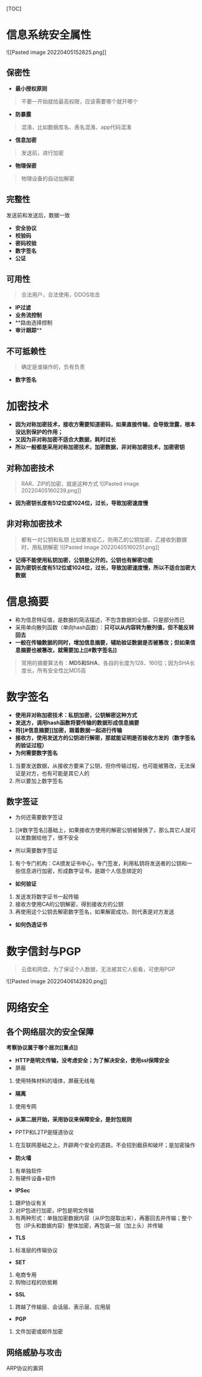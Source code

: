 [TOC]

# 信息系统安全属性
![[Pasted image 20220405152825.png]]

## 保密性
* **最小授权原则**
> 不要一开始就给最高权限，应该需要哪个就开哪个

* **防暴露**
> 混淆，比如数据库名、表名混淆、app代码混淆

* **信息加密**
> 发送前，进行加密

* **物理保密**
> 物理设备的自动加解密

## 完整性
发送前和发送后，数据一致
* **安全协议**
* **校验码**
* **密码校验**
* **数字签名**
* **公证**

## 可用性
> 合法用户，合法使用，DDOS攻击

* **IP过滤**
* **业务流控制**
* **路由选择控制
* **审计跟踪****

## 不可抵赖性
> 确定是谁操作的，负有负责
* **数字签名**

# 加密技术
* **因为对称加密技术，接收方需要知道密码，如果直接传输，会导致泄露，根本没达到保护的作用；**
* **又因为非对称加密不适合大数据，耗时过长**
* **所以一般都是采用对称加密技术，加密数据，非对称加密技术，加密密钥**
## 对称加密技术
> RAR、ZIP的加密，就是这种方式
![[Pasted image 20220405160239.png]]
* **因为密钥长度有512位或1024位，过长，导致加密速度慢**

## 非对称加密技术
> 都有一对公钥和私钥
> 比如要发给乙，则用乙的公钥加密，乙接收到数据时，用私钥解密
![[Pasted image 20220405160251.png]]
* **记得不能使用私钥加密，公钥是公开的，公钥也有解密功能**
* **因为密钥长度有512位或1024位，过长，导致加密速度慢，所以不适合加密大数据**

# 信息摘要
* 称为信息特征值，是数据的简洁描述，不包含数据的全部，只是部分而已
* 采用单向散列函数（单向hash函数）：**只可以从内容转为散列值，但不能反转回去**
* **一般在传输数据的同时，增加信息摘要，辅助验证数据是否被篡改；但如果信息摘要也被篡改，就需要加上[[#数字签名]]**

> 常用的摘要算法有：**MD5和SHA**，各自的长度为128、160位；因为SHA长度长，所有安全性比MD5高

# 数字签名
* **使用非对称加密技术：私钥加密，公钥解密这种方式**
* **发送方，调用hash函数将要传输的数据形成信息摘要**
* **将[[#信息摘要]]加密，跟着数据一起进行传输**
* **接收方，使用发送方的公钥进行解密，那就能证明是否接收方发的（数字签名的验证过程）**
* **为何需要数字签名**
1. 当要发送数据，从接收方要来了公钥，但你传输过程，也可能被篡改，无法保证是对方，也有可能是其它人的
2. 所以要加上数字签名

## 数字签证
* 为何还需要数字签证
1. [[#数字签名]]基础上，如果接收方使用的解密公钥被替换了，那么其它人就可以发数据给他了，很不安全

* 所以需要数字签证
1. 有个专门机构：CA颁发证书中心，专门签发，利用私钥将发送者的公钥和一些信息进行加密，形成数字证书，是跟个人信息绑定的

* **如何验证**
1. 发送发将数字证书一起传输
2. 接收方使用CA的公钥解密，得到接收方的公钥
3. 再使用这个公钥去解密数字签名，如果解密成功，则代表是对方发送

* **如何伪造证书**
                                                   

# 数字信封与PGP
> 云盘和网盘，为了保证个人数据，无法被其它人偷看，可使用PGP

![[Pasted image 20220406142820.png]]

# 网络安全
## 各个网络层次的安全保障
**考察协议属于哪个层次[[重点]]**

* **HTTP是明文传输，没考虑安全；为了解决安全，使用ssl保障安全**
* 屏蔽
1. 使用特殊材料的墙体，屏蔽无线电
* **隔离**
1. 使用专网

* **从第二层开始，采用协议来保障安全，是封包规则**

* PPTP和L2TP是隧道协议
1. 在互联网基础之上，开辟两个安全的道路，不会招到截获和破坏；是加密操作

* **防火墙**
1. 有单独软件
2. 有硬件设备+软件

* **IPSec**
1. 跟IP协议有关
2. 对IP包进行加密，IP包是明文传输
3. 有两种形式：单独加密数据内容（从IP包提取出来），再塞回去并传输；整个包（IP头和数据内容）整体加密，再包装一层（加上头）并传输

* **TLS**
1. 标准层的传输协议

* **SET**
1. 电商专用
2. 购物过程的防抵赖

* **SSL**
1. 跨越了传输层、会话层、表示层、应用层

* **PGP**
1. 文件加密或邮件加密

## 网络威胁与攻击
ARP协议的漏洞